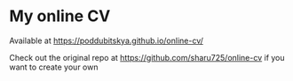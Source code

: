 # My online CV

Available at https://poddubitskya.github.io/online-cv/

Check out the original repo at https://github.com/sharu725/online-cv if you want to create your own
